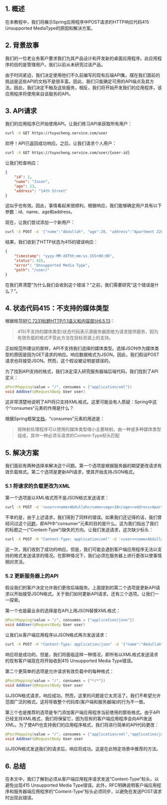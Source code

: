 ## 1. 概述

在本教程中，我们将展示Spring应用程序中POST请求的HTTP响应代码415 Unsupported MediaType的原因和解决方案。

## 2. 背景故事

我们的一位老业务客户要求我们为其产品设计和开发新的桌面应用程序。此应用程序的目的是管理用户。我们以前从未研究过该产品。

由于时间紧迫，我们决定使用他们不久前编写的现有后端API集。摆在我们面前的挑战是这些API的文档不是很丰富。因此，我们只能确定可用的API端点及其方法。因此，我们决定不触及这些服务，相反，我们将开始开发我们的应用程序，该应用程序将使用来自该服务的API。

## 3. API请求

我们的应用程序已开始使用API。让我们练习API来获取所有用户：

```bash
curl -X GET https://tuyucheng.service.com/user
```

欢呼！API已返回成功响应。之后，让我们请求个人用户：

```bash
curl -X GET https://tuyucheng.service.com/user/{user-id}
```

让我们检查响应：

```json
{
    "id": 1,
    "name": "Jason",
    "age": 23,
    "address": "14th Street"
}
```

这似乎也有效。因此，事情看起来很顺利。根据响应，我们能够确定用户具有以下参数：id、name、age和address。

现在，让我们尝试添加一个新用户：

```bash
curl -X POST -d '{"name":"Abdullah", "age":28, "address":"Apartment 2201"}' https://baeldung.service.com/user/
```

结果，我们收到了HTTP状态为415的错误响应：

```json
{
    "timestamp": "yyyy-MM-ddThh:mm:ss.SSS+00:00",
    "status": 415,
    "error": "Unsupported Media Type",
    "path": "/user/"
}
```

在我们弄清楚“为什么我们会收到这个错误？”之前，我们需要研究“这个错误是什么？”。

## 4. 状态代码415：不支持的媒体类型

根据规范[RFC 7231标题HTTP/1.1语义和内容部分6.5.13](https://datatracker.ietf.org/doc/html/rfc7231#section-6.5.13)：

>   415(不支持的媒体类型)状态代码表示源服务器拒绝为请求提供服务，因为有效负载的格式不受此方法在目标资源上的支持。

正如规范所建议的那样，API不支持我们选择的媒体类型。选择JSON作为媒体类型的原因是因为GET请求的响应。响应数据格式为JSON。因此，我们假设POST请求也将接受JSON。然而，这个假设被证明是错误的。

为了找到API支持的格式，我们决定深入研究服务器端后端代码，我们找到了API定义：

```java
@PostMapping(value = "/", consumes = {"application/xml"})
void AddUser(@RequestBody User user)
```

这非常清楚地说明了API将只支持XML格式。这里可能会有人质疑：Spring中这个“consumes”元素的作用是什么？

根据Spring框架[文档](https://docs.spring.io/spring-framework/docs/current/javadoc-api/org/springframework/web/bind/annotation/RequestMapping.html#consumes--)，“consumes”元素的用途是：

>   按映射处理程序可以使用的媒体类型缩小主要映射。由一种或多种媒体类型组成，其中一种必须与请求的Content-Type标头匹配

## 5. 解决方案

我们面前有两种选择来解决这个问题。第一个选项是根据服务器的期望更改请求有效负载格式。第二个选项是更新API请求，使其开始支持JSON格式。

### 5.1 将请求的负载更改为XML

第一个选项是以XML格式而不是JSON格式发送请求：

```bash
curl -X POST -d '<user><name>Abdullah</name><age>28</age><address>Apartment 2201</address></user>' https://tuyucheng.service.com/user/
```

不幸的是，由于上述请求，我们得到了同样的错误。如果我们还记得的话，我们曾经问过这个[问题](https://www.baeldung.com/spring-415-unsupported-mediatype#1-consumes-method-in-spring)，即API中“consumer”元素的目的是什么。这为我们指出了我们的标题之一(“Content-Type”)缺失的方向。让我们发送请求，这次缺少标头：

```bash
curl -X POST -H "Content-Type: application/xml" -d '<user><name>Abdullah</name><age>28</age><address>Apartment 2201</address></user>' https://tuyucheng.service.com/user/
```

这一次，我们收到了成功的响应。但是，我们可能会遇到客户端应用程序无法以支持的格式发送请求的情况。在那种情况下，我们必须在服务器上进行更改以使事情相对灵活。

### 5.2 更新服务器上的API

假设我们的客户决定允许我们更改后端服务。上面提到的第二个选项是更新API请求以开始接受JSON格式。关于我们如何更新API请求，还有三个选项。让我们一一探索。

第一个也是最业余的选择是在API上用JSON替换XML格式：

```java
@PostMapping(value = "/", consumes = {"application/json"}) 
void AddUser(@RequestBody User user)
```

让我们从客户端应用程序以JSON格式再次发送请求：

```bash
curl -X POST -H "Content-Type: application/json" -d '{"name":"Abdullah", "age":28, "address":"Apartment 2201"} https://tuyucheng.service.com/user/'
```

响应将是成功的。但是，我们将面临这样一种情况，即所有以XML格式发送请求的现有客户端现在将开始收到415 Unsupported Media Type错误。

第二个更简单的选项是允许请求有效负载中的每种格式：

```java
@PostMapping(value = "/", consumes = {"*/*"}) 
void AddUser(@RequestBody User user
```

以JSON格式请求，响应成功。然而，这里的问题是它太灵活了。我们不希望允许范围广泛的格式。这将导致整个代码库(客户端和服务器端)的行为不一致。

第三个也是推荐的选项是专门添加客户端应用程序当前使用的那些格式。由于API已经支持XML格式，我们将保留它，因为现有的客户端应用程序会向API发送XML。为了使API也支持我们的应用程序格式，我们将进行简单的API代码更改：

```java
@PostMapping(value = "/", consumes = {"application/xml","application/json"}) 
void AddUser(@RequestBody User user
```

以JSON格式发送我们的请求后，响应将成功。这是在此特定场景中推荐的方法。

## 6. 总结

在本文中，我们了解到必须从客户端应用程序请求发送“Content-Type”标头，以避免出现415 Unsupported Media Type错误。此外，RFC明确说明客户端应用程序和服务器端应用程序的“Content-Type”标头必须同步，以避免在发送POST请求时出现此错误。